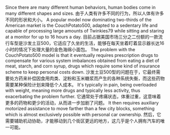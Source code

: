 Since  there  are  many  different  human  behaviors,  human  bodies  come  in many different shapes and sizes. 
由于人类有许多不同的行为，所以人体有许多不同的形状和大小。
A popular model now dominating two-thirds of the  American  market  is  the  CouchPotato500,  adapted  to  a  sedentary  life  and capable of processing large amounts of Twinkies79 while sitting and staring at a monitor for up to 16 hours a day. 
目前占据美国市场三分之二份额的一款流行车型是沙发土豆500，它适应了久坐的生活，能够在每天坐着盯着显示器长达16小时的情况下处理大量的金色海绵小面包。
The problem with the CouchPotato500 model is that it eventually requires prescription drugs to compensate for various system imbalances  obtained  from  eating  a  diet  of  meat,  starch,  and  corn  syrup,  drugs which require some kind of insurance scheme to keep personal costs down. 
沙发土豆500型的问题在于，它最终需要处方药来补偿因食用肉类、淀粉和玉米糖浆而产生的各种系统失衡，而这些药物需要某种保险计划来降低个人成本。
It's typically  in  pain,  being  overloaded  with  weight,  meaning  more  drugs  and typically  less  activity,  thus  exacerbating  the  problem  further. 
它通常处于疼痛状态，体重过重，这意味着更多的药物和更少的活动，从而进一步加剧了问题。
It  then  requires auxiliary motorized assistance to move farther than a few city blocks, something which is almost exclusively possible with personal car ownership.
然后，它需要辅助机动协助，才能移动到几个街区更远的地方，这几乎是个人拥有汽车的唯一可能。